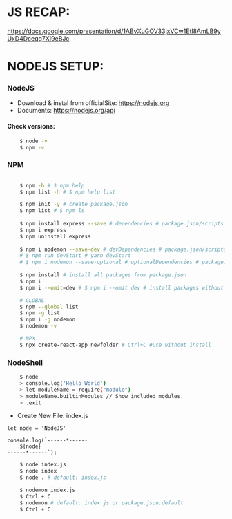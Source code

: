 # JS RECAP:

https://docs.google.com/presentation/d/1ABvXuGOV33jxVCw1Etl8AmLB9yUxD4Dceqq7XI9eBJc

# NODEJS SETUP:

### NodeJS

* Download & instal from officialSite: https://nodejs.org
* Documents: https://nodejs.org/api

#### Check versions:
```sh
    $ node -v
    $ npm -v
```

### NPM
```sh

    $ npm -h # $ npm help
    $ npm list -h # $ npm help list

    $ npm init -y # create package.json
    $ npm list # $ npm ls
    
    $ npm install express --save # dependencies # package.json/scripts -> "start": "node index.js"
    $ npm i express 
    $ npm uninstall express
    
    $ npm i nodemon --save-dev # devDependencies # package.json/scripts -> "devStart": "nodemon index.js"
    # $ npm run devStart # yarn devStart
    # $ npm i nodemon --save-optional # optionalDependencies # package.json/scripts -> "optionalStart": "nodemon index.js"
    
    $ npm install # install all packages from package.json
    $ npm i
    $ npm i --omit=dev # $ npm i --omit dev # install packages without devDependencies list.

    # GLOBAL
    $ npm --global list 
    $ npm -g list
    $ npm i -g nodemon
    $ nodemon -v

    # NPX
    $ npx create-react-app newfolder # Ctrl+C #use without install 
```

### NodeShell
```sh
    $ node
    > console.log('Hello World')
    > let moduleName = require("module")
    > moduleName.builtinModules // Show included modules.
    > .exit

```

* Create New File: index.js
```
let node = 'NodeJS'

console.log(`------*------
    ${node}
------*------`);
```

```sh
    $ node index.js
    $ node index
    $ node . # default: index.js
```
```sh
    $ nodemon index.js
    $ Ctrl + C 
    $ nodemon # default: index.js or package.json.default
    $ Ctrl + C 